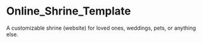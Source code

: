 # Online_Shrine_Template
A customizable shrine (website) for loved ones, weddings, pets, or anything else. 
